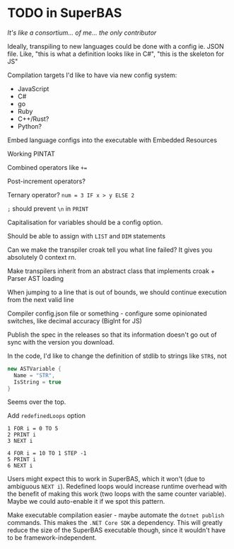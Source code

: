 # TODO in SuperBAS

*It's like a consortium... of me... the only contributor*

Ideally, transpiling to new languages could be done with a config ie. JSON file.
Like, "this is what a definition looks like in C#", "this is the skeleton for JS"

Compilation targets I'd like to have via new config system:
 - JavaScript
 - C#
 - go
 - Ruby
 - C++/Rust?
 - Python?

Embed language configs into the executable with Embedded Resources

Working PINTAT

Combined operators like `+=`

Post-increment operators?

Ternary operator? `num = 3 IF x > y ELSE 2`

`;` should prevent `\n` in `PRINT`

Capitalisation for variables should be a config option.

Should be able to assign with `LIST` and `DIM` statements

Can we make the transpiler croak tell you what line failed? It gives you absolutely 0 context rn.

Make transpilers inherit from an abstract class that implements croak + Parser AST loading

When jumping to a line that is out of bounds, we should continue execution from the next valid line

Compiler config.json file or something - configure some opinionated switches, like decimal accuracy (BigInt for JS)

Publish the spec in the releases so that its information doesn't go out of sync with the version you download.

In the code, I'd like to change the definition of stdlib to strings like `STR$`, not
```csharp
new ASTVariable {
  Name = "STR",
  IsString = true
}
```
Seems over the top.

Add `redefinedLoops` option
```basic
1 FOR i = 0 TO 5
2 PRINT i
3 NEXT i

4 FOR i = 10 TO 1 STEP -1
5 PRINT i
6 NEXT i
```
Users might expect this to work in SuperBAS, which it won't (due to ambiguous `NEXT i`). Redefined loops would increase runtime overhead with the benefit of making this work (two loops with the same counter variable). Maybe we could auto-enable it if we spot this pattern.

Make executable compilation easier - maybe automate the `dotnet publish` commands. This makes the `.NET Core SDK` a dependency. This will greatly reduce the size of the SuperBAS executable though, since it wouldn't have to be framework-independent.

